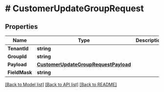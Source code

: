 # # CustomerUpdateGroupRequest


## Properties 


Name | Type | Description | Notes
------------ | ------------- | ------------- | -------------
**TenantId**| **string** |   | [optional]
**GroupId**| **string** |   | [optional]
**Payload**| [**CustomerUpdateGroupRequestPayload**](CustomerUpdateGroupRequestPayload.md) |   | [optional]
**FieldMask**| **string** |   | [optional]


[[Back to Model list]](../../README.md#models) [[Back to API list]](../../README.md#endpoints) [[Back to README]](../../README.md)

